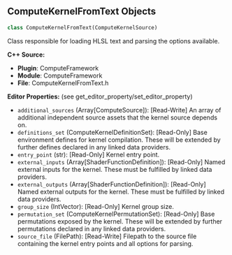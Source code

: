 ## ComputeKernelFromText Objects

```python
class ComputeKernelFromText(ComputeKernelSource)
```

Class responsible for loading HLSL text and parsing the options available.

**C++ Source:**

- **Plugin**: ComputeFramework
- **Module**: ComputeFramework
- **File**: ComputeKernelFromText.h

**Editor Properties:** (see get_editor_property/set_editor_property)

- ``additional_sources`` (Array[ComputeSource]):  [Read-Write] An array of additional independent source assets that the kernel source depends on.
- ``definitions_set`` (ComputeKernelDefinitionSet):  [Read-Only] Base environment defines for kernel compilation. These will be extended by further defines declared in any linked data providers.
- ``entry_point`` (str):  [Read-Only] Kernel entry point.
- ``external_inputs`` (Array[ShaderFunctionDefinition]):  [Read-Only] Named external inputs for the kernel. These must be fulfilled by linked data providers.
- ``external_outputs`` (Array[ShaderFunctionDefinition]):  [Read-Only] Named external outputs for the kernel. These must be fulfilled by linked data providers.
- ``group_size`` (IntVector):  [Read-Only] Kernel group size.
- ``permutation_set`` (ComputeKernelPermutationSet):  [Read-Only] Base permutations exposed by the kernel. These will be extended by further permutations declared in any linked data providers.
- ``source_file`` (FilePath):  [Read-Write] Filepath to the source file containing the kernel entry points and all options for parsing.

<a id="unreal.ComputeSource"></a>